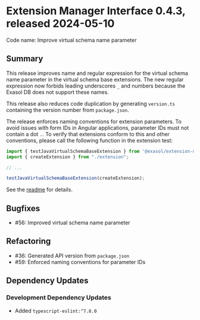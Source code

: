 # Extension Manager Interface 0.4.3, released 2024-05-10

Code name: Improve virtual schema name parameter

## Summary

This release improves name and regular expression for the virtual schema name parameter in the virtual schema base extensions. The new regular expression now forbids leading underscores `_` and numbers because the Exasol DB does not support these names.

This release also reduces code duplication by generating `version.ts` containing the version number from `package.json`.

The release enforces naming conventions for extension parameters. To avoid issues with form IDs in Angular applications, parameter IDs must not contain a dot `.`. To verify that extensions conform to this and other conventions, please call the following function in the extension test:

```ts
import { testJavaVirtualSchemaBaseExtension } from '@exasol/extension-manager-interface/dist/base-vs-test/vsTestBase';
import { createExtension } from "./extension";

// ...

testJavaVirtualSchemaBaseExtension(createExtension);
```

See the [readme](../../README.md#testing-extensions) for details.

## Bugfixes

* #56: Improved virtual schema name parameter

## Refactoring

* #36: Generated API version from `package.json`
* #59: Enforced naming conventions for parameter IDs

## Dependency Updates

### Development Dependency Updates

* Added `typescript-eslint:^7.8.0`
